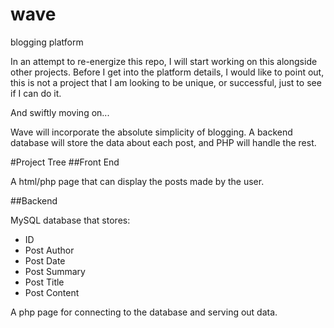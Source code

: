wave
====

blogging platform

In an attempt to re-energize this repo, I will start working on this alongside other projects. Before I get into the platform details, I would like to point out, this is not a project that I am looking to be unique, or successful, just to see if I can do it. 

And swiftly moving on...

Wave will incorporate the absolute simplicity of blogging. A backend database will store the data about each post, and PHP will handle the rest.

#Project Tree
##Front End

A html/php page that can display the posts made by the user.

##Backend

MySQL database that stores:
 - ID
 - Post Author
 - Post Date
 - Post Summary
 - Post Title
 - Post Content
 
A php page for connecting to the database and serving out data.
